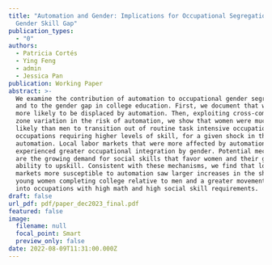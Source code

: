 ```yaml
---
title: "Automation and Gender: Implications for Occupational Segregation and the
  Gender Skill Gap"
publication_types:
  - "0"
authors:
  - Patricia Cortés
  - Ying Feng
  - admin
  - Jessica Pan
publication: Working Paper
abstract: >-
  We examine the contribution of automation to occupational gender segregation
  and to the gender gap in college education. First, we document that women were
  more likely to be displaced by automation. Then, exploiting cross-commuting
  zone variation in the risk of automation, we show that women were much more
  likely than men to transition out of routine task intensive occupations to
  occupations requiring higher levels of skill, for a given shock in the risk of
  automation. Local labor markets that were more affected by automation
  experienced greater occupational integration by gender. Potential mechanisms
  are the growing demand for social skills that favor women and their greater
  ability to upskill. Consistent with these mechanisms, we find that local labor
  markets more susceptible to automation saw larger increases in the share of
  young women completing college relative to men and a greater movement of women
  into occupations with high math and high social skill requirements.  
draft: false
url_pdf: pdf/paper_dec2023_final.pdf
featured: false
image:
  filename: null
  focal_point: Smart
  preview_only: false
date: 2022-08-09T11:31:00.000Z
---
```


